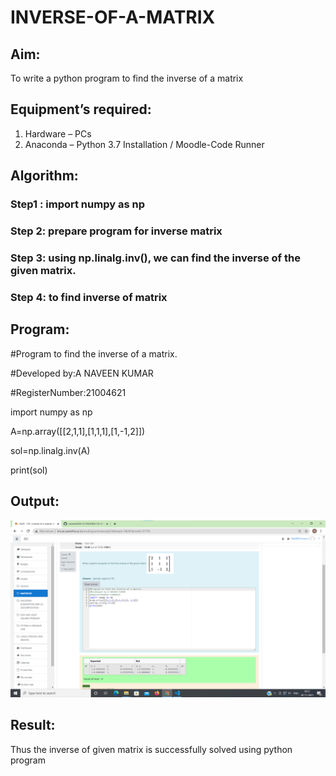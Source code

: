 # INVERSE-OF-A-MATRIX
## Aim:
To write a python program to find the inverse of a matrix
## Equipment’s required:
1. 	Hardware – PCs
2. 	Anaconda – Python 3.7 Installation / Moodle-Code Runner
## Algorithm:
### Step1 : import numpy as np
### Step 2: prepare program for inverse matrix
### Step 3: using np.linalg.inv(), we can find the inverse of the given matrix.
### Step 4: to find inverse of matrix

## Program:
#Program to find the inverse of a matrix.

#Developed by:A NAVEEN KUMAR

#RegisterNumber:21004621

import numpy as np

A=np.array([[2,1,1],[1,1,1],[1,-1,2]])

sol=np.linalg.inv(A)

print(sol)
## Output:
![github logo](inversematrix.png)
## Result:
Thus the inverse of given matrix is successfully solved using python program

